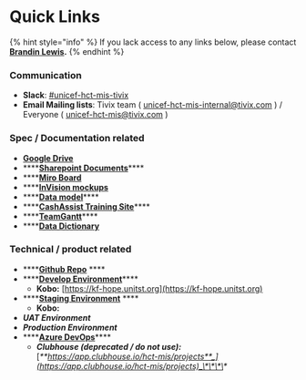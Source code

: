 # Quick Links

{% hint style="info" %}
If you lack access to any links below, please contact [**Brandin Lewis**](introduction/team/)**.**
{% endhint %}

### Communication

* **Slack**: [\#unicef-hct-mis-tivix](https://app.slack.com/client/T025EUUSK/CMSM0S7BN)
* **Email Mailing lists**: Tivix team \( [unicef-hct-mis-internal@tivix.com](mailto:unicef-hct-mis-internal@tivix.com) \) / Everyone \( [unicef-hct-mis@tivix.com](mailto:unicef-hct-mis@tivix.com) \)

### Spec / Documentation related

* [**Google Drive**](https://drive.google.com/drive/u/0/folders/1ECFUsb82eF983KMlcyf0onANl3bs03jK)
* \*\*\*\*[**Sharepoint Documents**](https://unicef.sharepoint.com/teams/EMOPS-HCT-MIS)\*\*\*\*
* \*\*\*\*[**Miro Board**](https://miro.com/app/board/o9J_kwmUdPU=/) 
* \*\*\*\*[**InVision mockups**](https://tivix.invisionapp.com/share/5BUN5DOZ6WD) 
* \*\*\*\*[**Data model**](https://www.lucidchart.com/documents/edit/3b49d149-829d-4d96-9592-db64a516ae9c/0_0?shared=true)\*\*\*\*
* \*\*\*\*[**CashAssist Training Site**](http://cashassist-trn.unhcr.org/)\*\*\*\*
* \*\*\*\*[**TeamGantt**](https://prod.teamgantt.com/gantt/schedule/?ids=1794245&public_keys=O5dlvTv5qm0V&zoom=d100&font_size=12&estimated_hours=0&assigned_resources=0&percent_complete=0&documents=0&comments=0&col_width=355&hide_header_tabs=0&menu_view=1&resource_filter=1&name_in_bar=0&name_next_to_bar=0&resource_names=1&resource_hours=1#user=&company=&custom=&date_filter=&hide_completed=false&color_filter=)\*\*\*\*
* \*\*\*\*[**Data Dictionary**](https://unicef.sharepoint.com/:x:/r/teams/EMOPS-HCT-MIS/DocumentLibrary2/Overarching%20Documentation/Requirements/Data%20Dictionary.xlsx?d=w41de76b5566c42c9b96533d8ed4fbc4f&csf=1&e=9u97LV) 

### Technical / product related

* \*\*\*\*[**Github Repo**](https://github.com/unicef/hct-mis) ****
* \*\*\*\*[**Develop Environment**](https://dev-hct.unitst.org/)\*\*\*\*
  * **Kobo:** [https://kf-hope.unitst.org](https://kf-hope.unitst.org)
* \*\*\*\*[**Staging Environment**](https://stg-hct.unitst.org/) ****
  * **Kobo:** 
* _**UAT Environment**_
* _**Production Environment**_
* \*\*\*\*[**Azure DevOps**](https://unicef.visualstudio.com/ICTD-HCT%20IMS)\*\*\*\*
  * _**Clubhouse \(deprecated / do not use\):**_ [_**https://app.clubhouse.io/hct-mis/projects**_](https://app.clubhouse.io/hct-mis/projects)_\*\*\*\*_



